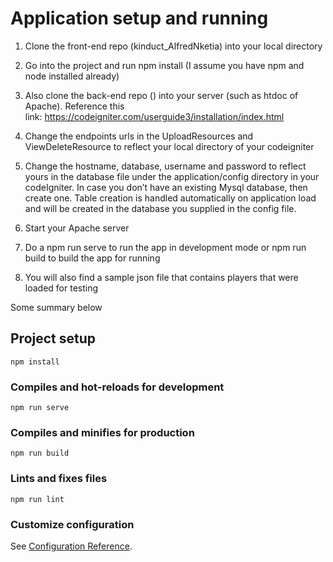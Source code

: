 Application setup and running
=============================

1.  Clone the front-end repo (kinduct_AlfredNketia) into your local directory

2.  Go into the project and run npm install (I assume you have npm and node
    installed already)

3.  Also clone the back-end repo () into your server (such as htdoc of Apache).
    Reference this
    link: <https://codeigniter.com/userguide3/installation/index.html>

4.  Change the endpoints urls in the UploadResources and ViewDeleteResource to
    reflect your local directory of your codeigniter

5.  Change the hostname, database, username and password to reflect yours in the
    database file under the application/config directory in your codeIgniter. In
    case you don’t have an existing Mysql database, then create one. Table
    creation is handled automatically on application load and will be created in
    the database you supplied in the config file.

6.  Start your Apache server

7.  Do a npm run serve to run the app in development mode or npm run build to
    build the app for running

8.  You will also find a sample json file that contains players that were loaded
    for testing

Some summary below

Project setup
-------------

~~~~~~~~~~~~~~~~~~~~~~~~~~~~~~~~~~~~~~~~~~~~~~~~~~~~~~~~~~~~~~~~~~~~~~~~~~~~~~~~
npm install
~~~~~~~~~~~~~~~~~~~~~~~~~~~~~~~~~~~~~~~~~~~~~~~~~~~~~~~~~~~~~~~~~~~~~~~~~~~~~~~~

### Compiles and hot-reloads for development

~~~~~~~~~~~~~~~~~~~~~~~~~~~~~~~~~~~~~~~~~~~~~~~~~~~~~~~~~~~~~~~~~~~~~~~~~~~~~~~~
npm run serve
~~~~~~~~~~~~~~~~~~~~~~~~~~~~~~~~~~~~~~~~~~~~~~~~~~~~~~~~~~~~~~~~~~~~~~~~~~~~~~~~

### Compiles and minifies for production

~~~~~~~~~~~~~~~~~~~~~~~~~~~~~~~~~~~~~~~~~~~~~~~~~~~~~~~~~~~~~~~~~~~~~~~~~~~~~~~~
npm run build
~~~~~~~~~~~~~~~~~~~~~~~~~~~~~~~~~~~~~~~~~~~~~~~~~~~~~~~~~~~~~~~~~~~~~~~~~~~~~~~~

### Lints and fixes files

~~~~~~~~~~~~~~~~~~~~~~~~~~~~~~~~~~~~~~~~~~~~~~~~~~~~~~~~~~~~~~~~~~~~~~~~~~~~~~~~
npm run lint
~~~~~~~~~~~~~~~~~~~~~~~~~~~~~~~~~~~~~~~~~~~~~~~~~~~~~~~~~~~~~~~~~~~~~~~~~~~~~~~~

### Customize configuration

See [Configuration Reference](https://cli.vuejs.org/config/).
